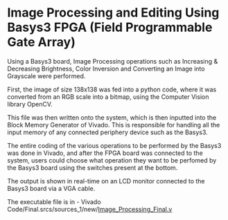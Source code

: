 # Image Processing and Editing Using Basys3 FPGA (Field Programmable Gate Array)

Using a Basys3 board, Image Processing operations such as Increasing & Decreasing Brightness, Color Inversion and Converting an Image into Grayscale were performed.

First, the image of size 138x138 was fed into a python code, where it was converted from an RGB scale into a bitmap, using the Computer Vision library OpenCV.

This file was then written onto the system, which is then inputted into the Block Memory Generator of Vivado. This is responsible for handling all the input memory of any connected periphery device such as the Basys3.

The entire coding of the various operations to be performed by the Basys3 was done in Vivado, and after the FPGA board was connected to the system, users could choose what operation they want to be perfomed by the Basys3 board using the switches present at the bottom.

The output is shown in real-time on an LCD monitor connected to the Basys3 board via a VGA cable.

The executable file is in - Vivado Code/Final.srcs/sources_1/new/[Image_Processing_Final.v](https://github.com/AgastyaDeshraju/ImageProcessingAndEditingUsingBasys3/blob/main/Vivado%20Code/Final.srcs/sources_1/new/Image_Processing_Final.v)



